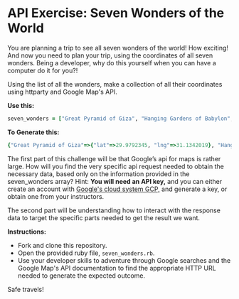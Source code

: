 # API Exercise: Seven Wonders of the World

You are planning a trip to see all seven wonders of the world! How exciting! And now you need to plan your trip, using the coordinates of all seven wonders. Being a developer, why do this yourself when you can have a computer do it for you?!  

Using the list of all the wonders, make a collection of all their coordinates using httparty and Google Map's API.

**Use this:**
```ruby
seven_wonders = ["Great Pyramid of Giza", "Hanging Gardens of Babylon", "Colossus of Rhodes", "Pharos of Alexandria", "Statue of Zeus at Olympia", "Temple of Artemis", "Mausoleum at Halicarnassus"]
```

**To Generate this:**
```ruby
{"Great Pyramid of Giza"=>{"lat"=>29.9792345, "lng"=>31.1342019}, "Hanging Gardens of Babylon"=>{"lat"=>32.5422374, "lng"=>44.42103609999999}, "Colossus of Rhodes"=>{"lat"=>36.45106560000001, "lng"=>28.2258333}, "Pharos of Alexandria"=>{"lat"=>38.7904054, "lng"=>-77.040581}, "Statue of Zeus at Olympia"=>{"lat"=>37.6379375, "lng"=>21.6302601}, "Temple of Artemis"=>{"lat"=>37.9498715, "lng"=>27.3633807}, "Mausoleum at Halicarnassus"=>{"lat"=>37.038132, "lng"=>27.4243849}}
```

The first part of this challenge will be that Google’s api for maps is rather large. How will you find the very specific api request needed to obtain the necessary data, based only on the information provided in the seven_wonders array?  Hint: **You will need an API key,** and you can either create an account with [Google's cloud system GCP,](https://console.cloud.google.com/getting-started) and generate a key, or obtain one from your instructors.

The second part will be understanding how to interact with the response data to target the specific parts needed to get the result we want.

**Instructions:**
- Fork and clone this repository.
- Open the provided ruby file, `seven_wonders.rb`.
- Use your developer skills to adventure through Google searches and the Google Map's API documentation to find the appropriate HTTP URL needed to generate the expected outcome.

Safe travels!
